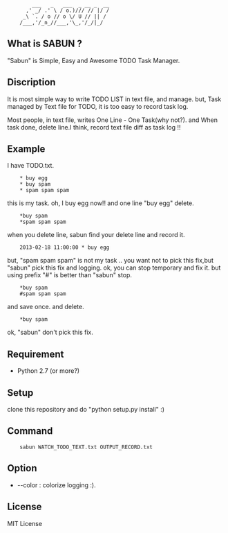             ___   _   ___  _ __ _  __
          ,' _/ .' \ / o.)/// // |/ /
         _\ `. / o // o \/ U // || / 
        /___,'/_n_//___,'\_,'/_/|_/  
              

What is SABUN ?
---------------
"Sabun" is Simple, Easy and Awesome TODO Task Manager. 

Discription
------------
It is most simple way to write TODO LIST in text file, and manage. but, Task managed by Text file for TODO, it is too easy to record task log.

Most people, in text file, writes One Line - One Task(why not?). and When task done, delete line.I think, record text file diff as task log !!

Example
----

I have TODO.txt.

        * buy egg
        * buy spam
        * spam spam spam

this is my task. oh, I buy egg now!! and one line "buy egg" delete.

        *buy spam
        *spam spam spam

when you delete line, sabun find your delete line and record it.

        2013-02-18 11:00:00 * buy egg

but, "spam spam spam" is not my task .. you want not to pick this fix,but "sabun" pick this fix and logging. ok, you can stop temporary and fix it. but using prefix "#" is better than "sabun" stop.

        *buy spam
        #spam spam spam

and save once. and delete.

        *buy spam

ok, "sabun" don't pick this fix.

Requirement
-----------
* Python 2.7 (or more?)

Setup
-----

clone this repository and do "python setup.py install" :)

Command
-------

        sabun WATCH_TODO_TEXT.txt OUTPUT_RECORD.txt

Option
------

* --color : colorize logging :).

License
-------

MIT License
